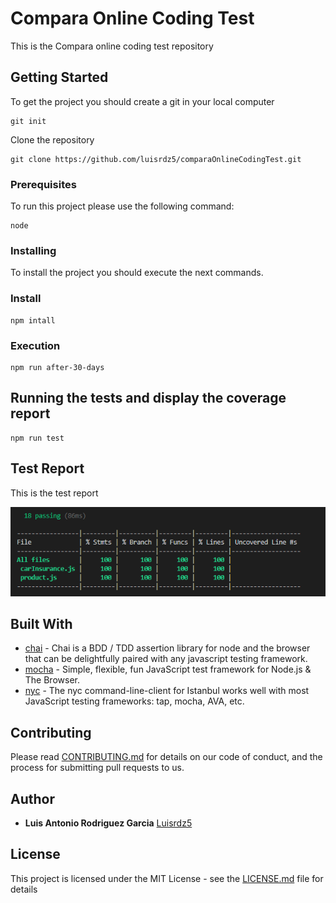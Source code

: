 # Compara Online Coding Test

This is the Compara online coding test repository 

## Getting Started

To get the project you should create a git in your local computer

```
git init
```
Clone the repository

```
git clone https://github.com/luisrdz5/comparaOnlineCodingTest.git
```

### Prerequisites

To run this project please use the following command:

```
node
```

### Installing

To install the project you should execute the next commands.

### Install

```
npm intall
```

### Execution

```
npm run after-30-days
```


## Running the tests and display the coverage report

```
npm run test
```

## Test Report

This is the test report 

![testReport](https://raw.githubusercontent.com/luisrdz5/comparaOnlineCodingTest/main/testReport/testReport.png)

## Built With

* [chai](https://www.npmjs.com/package/chai) - Chai is a BDD / TDD assertion library for node and the browser that can be delightfully paired with any javascript testing framework.
* [mocha](https://www.npmjs.com/package/mocha) - Simple, flexible, fun JavaScript test framework for Node.js & The Browser.
* [nyc](https://www.npmjs.com/package/nyc) - The nyc command-line-client for Istanbul works well with most JavaScript testing frameworks: tap, mocha, AVA, etc.


## Contributing

Please read [CONTRIBUTING.md](https://gist.github.com/PurpleBooth/b24679402957c63ec426) for details on our code of conduct, and the process for submitting pull requests to us.


## Author

* **Luis Antonio Rodriguez Garcia**  [Luisrdz5](https://github.com/luisrdz5)


## License

This project is licensed under the MIT License - see the [LICENSE.md](LICENSE.md) file for details